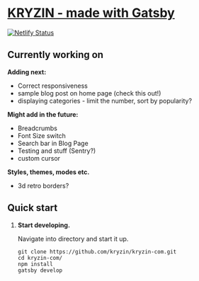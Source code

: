 # [KRYZIN - made with Gatsby](https://kryzin.netlify.app/)

[![Netlify Status](https://api.netlify.com/api/v1/badges/057db4e3-0b0b-4fa6-9ff0-df60a20f3780/deploy-status)](https://app.netlify.com/sites/kryzin/deploys)

## Currently working on

**Adding next:**

- Correct responsiveness
- sample blog post on home page (check this out!)
- displaying categories - limit the number, sort by popularity?

**Might add in the future:**

- Breadcrumbs
- Font Size switch
- Search bar in Blog Page
- Testing and stuff (Sentry?)
- custom cursor

**Styles, themes, modes etc.**


- 3d retro borders?

## Quick start

1. **Start developing.**

    Navigate into directory and start it up.

    ```shell
    git clone https://github.com/kryzin/kryzin-com.git
    cd kryzin-com/
    npm install
    gatsby develop
    ```
